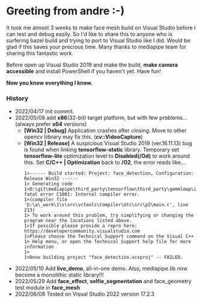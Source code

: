 # Greeting from andre :-)

It took me almost 3 weeks to make face mesh build on Visual Studio before I can test and debug easily. So I'd like to share this to anyone who is surfering bazel build and trying to port to Visual Studio like I did. Would be glad if this saves your precious time. Many thanks to mediapipe team for sharing this fantastic work.

Before open up Visual Studio 2019 and make the build, **make camera accessible** and install PowerShell if you haven't yet. Have fun!

**Now you know everything I know.**

### History
 - 2022/04/17 init commit.
 - 2022/05/08 add **x86**(32-bit) target platform, but with few problems... (always prefer **x64** versions)
   - **[Win32 | Debug]** Application crashes after closing. Move to other opencv liibrary may fix this. (**cv::VideoCapture**)
   - **[Win32 | Release]** A suspicious Visual Studio 2019 (ver.16.11.13) bug is found when linking **tensorflow-static** library. Temporary set **tensorflow-lite** optimization level to **Disabled(/Od)** to work around this. Set **C/C++ | Optimization** back to **/O2**, the error reads like...
      ```
      1>------ Build started: Project: face_detection, Configuration: Release Win32 ------
      1> Generating code
      1>D:\git\mediapipe\third_party\tensorflow\third_party\gemmlowp\internal\output.h(176): fatal error C1001: Internal compiler error.
      1>(compiler file 'D:\a\_work\1\s\src\vctools\Compiler\Utc\src\p2\main.c', line 213)
      1> To work around this problem, try simplifying or changing the program near the locations listed above.
      1>If possible please provide a repro here: https://developercommunity.visualstudio.com
      1>Please choose the Technical Support command on the Visual C++
      1> Help menu, or open the Technical Support help file for more information
      1>
      1>Done building project "face_detection.vcxproj" -- FAILED.
      ``` 
 - 2022/05/10 Add **live_demo**, all-in-one demo. Also, mediapipe.lib now become a monolithic static library!!!
 - 2022/05/29 Add **face_effect**, **selfie_segmentation** and face_geometry test module in **face_mesh**
 - 2022/06/08 Tested on Visual Studio 2022 version 17.2.3
